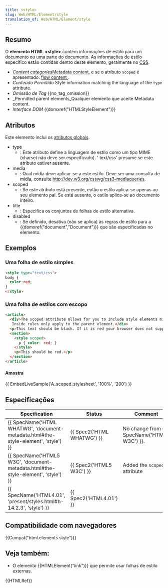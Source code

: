 ```yaml
---
title: <style>
slug: Web/HTML/Element/style
translation_of: Web/HTML/Element/style
---
```

## Resumo

O **elemento HTML \<style>** contém informações de estilo para um documento ou uma parte do documento. As informações de estilo específico estão contidas dentro deste elemento, geralmente no [CSS](/pt-BR/docs/Web/CSS).

- _[Content categories](/pt-BR/docs/HTML/Content_categories)_[Metadata content](/pt-BR/docs/Web/HTML/Content_categories#Metadata_content), e se o atributo `scoped` é apresentado: [flow content ](/pt-BR/docs/Web/HTML/Content_categories#Flow_content).
- _Conteúdo Permitido_ Style information matching the language of the `type` attribute.
- _Omissão de Tag_ {{no_tag_omission}}
- \_Permitted parent elements_Qualquer elemento que aceite Metadata content.
- _Interface DOM_ {{domxref("HTMLStyleElement")}}

## Atributos

Este elemento inclui os [atributos globais](/pt-BR/docs/Web/HTML/Global_attributes).

- type
  - : Este atributo define a linguagem de estilo como um tipo MIME (charset não deve ser especificado). ' text/css' presume se este atributo estiver ausente.
- media
  - : Qual mídia deve aplicar-se a este estilo. Deve ser uma consulta de mídia, consulte <http://dev.w3.org/csswg/css3-mediaqueries>.
- scoped
  - : Se este atributo está presente, então o estilo aplica-se apenas ao seu elemento pai. Se está ausente, o estilo aplica-se ao documento inteiro.
- title
  - : Especifica os conjuntos de folhas de estilo alternativa.
- disabled
  - : Se definido, desativa (não se aplica) às regras de estilo para a {{domxref("document","Document")}} que são especificadas no elemento.

## Exemplos

### Uma folha de estilo simples

```html
<style type="text/css">
body {
  color:red;
}
</style>
```

### Uma folha de estilos com escopo

```html
<article>
  <div>The scoped attribute allows for you to include style elements mid-document.
   Inside rules only apply to the parent element.</div>
  <p>This text should be black. If it is red your browser does not support the scoped attribute.</p>
  <section>
    <style scoped>
      p { color: red; }
    </style>
    <p>This should be red.</p>
  </section>
</article>
```

#### Amostra

{{ EmbedLiveSample('A_scoped_stylesheet', '100%', '200') }}

## Especificações

| Specification                                                                                                | Status                               | Comment                                              |
| ------------------------------------------------------------------------------------------------------------ | ------------------------------------ | ---------------------------------------------------- |
| {{ SpecName('HTML WHATWG', 'document-metadata.html#the-style-element', 'style') }} | {{ Spec2('HTML WHATWG') }} | No change from {{ SpecName('HTML5 W3C') }}. |
| {{ SpecName('HTML5 W3C', 'document-metadata.html#the-style-element', 'style') }} | {{ Spec2('HTML5 W3C') }}     | Added the `scoped` attribute                         |
| {{ SpecName('HTML4.01', 'present/styles.html#h-14.2.3', 'style') }}                     | {{ Spec2('HTML4.01') }}     |                                                      |

## Compatibilidade com navegadores

{{Compat("html.elements.style")}}

## Veja também:

- O elemento {{HTMLElement("link")}} que permite usar folhas de estilo externas.

{{HTMLRef}}
